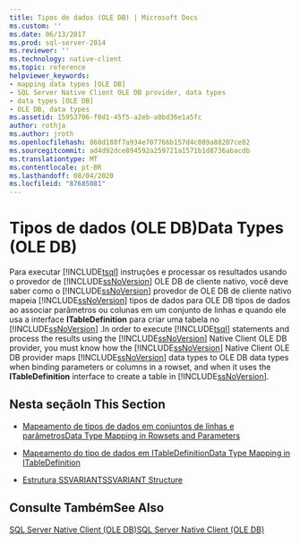 ```yaml
---
title: Tipos de dados (OLE DB) | Microsoft Docs
ms.custom: ''
ms.date: 06/13/2017
ms.prod: sql-server-2014
ms.reviewer: ''
ms.technology: native-client
ms.topic: reference
helpviewer_keywords:
- mapping data types [OLE DB]
- SQL Server Native Client OLE DB provider, data types
- data types [OLE DB]
- OLE DB, data types
ms.assetid: 15953706-f0d1-45f5-a2eb-a8bd36e1a5fc
author: rothja
ms.author: jroth
ms.openlocfilehash: 860d188f7a934e707766b157d4c089a88207ce02
ms.sourcegitcommit: ad4d92dce894592a259721a1571b1d8736abacdb
ms.translationtype: MT
ms.contentlocale: pt-BR
ms.lasthandoff: 08/04/2020
ms.locfileid: "87685081"
---
```

# <a name="data-types-ole-db"></a><span data-ttu-id="41e6d-102">Tipos de dados (OLE DB)</span><span class="sxs-lookup"><span data-stu-id="41e6d-102">Data Types (OLE DB)</span></span>
  <span data-ttu-id="41e6d-103">Para executar [!INCLUDE[tsql](../../includes/tsql-md.md)] instruções e processar os resultados usando o provedor de [!INCLUDE[ssNoVersion](../../includes/ssnoversion-md.md)] OLE DB de cliente nativo, você deve saber como o [!INCLUDE[ssNoVersion](../../includes/ssnoversion-md.md)] provedor de OLE DB de cliente nativo mapeia [!INCLUDE[ssNoVersion](../../includes/ssnoversion-md.md)] tipos de dados para OLE DB tipos de dados ao associar parâmetros ou colunas em um conjunto de linhas e quando ele usa a interface **ITableDefinition** para criar uma tabela no [!INCLUDE[ssNoVersion](../../includes/ssnoversion-md.md)] .</span><span class="sxs-lookup"><span data-stu-id="41e6d-103">In order to execute [!INCLUDE[tsql](../../includes/tsql-md.md)] statements and process the results using the [!INCLUDE[ssNoVersion](../../includes/ssnoversion-md.md)] Native Client OLE DB provider, you must know how the [!INCLUDE[ssNoVersion](../../includes/ssnoversion-md.md)] Native Client OLE DB provider maps [!INCLUDE[ssNoVersion](../../includes/ssnoversion-md.md)] data types to OLE DB data types when binding parameters or columns in a rowset, and when it uses the **ITableDefinition** interface to create a table in [!INCLUDE[ssNoVersion](../../includes/ssnoversion-md.md)].</span></span>  
  
## <a name="in-this-section"></a><span data-ttu-id="41e6d-104">Nesta seção</span><span class="sxs-lookup"><span data-stu-id="41e6d-104">In This Section</span></span>  
  
-   [<span data-ttu-id="41e6d-105">Mapeamento de tipos de dados em conjuntos de linhas e parâmetros</span><span class="sxs-lookup"><span data-stu-id="41e6d-105">Data Type Mapping in Rowsets and Parameters</span></span>](data-type-mapping-in-rowsets-and-parameters.md)  
  
-   [<span data-ttu-id="41e6d-106">Mapeamento do tipo de dados em ITableDefinition</span><span class="sxs-lookup"><span data-stu-id="41e6d-106">Data Type Mapping in ITableDefinition</span></span>](data-type-mapping-in-itabledefinition.md)  
  
-   [<span data-ttu-id="41e6d-107">Estrutura SSVARIANT</span><span class="sxs-lookup"><span data-stu-id="41e6d-107">SSVARIANT Structure</span></span>](ssvariant-structure.md)  
  
## <a name="see-also"></a><span data-ttu-id="41e6d-108">Consulte Também</span><span class="sxs-lookup"><span data-stu-id="41e6d-108">See Also</span></span>  
 [<span data-ttu-id="41e6d-109">SQL Server Native Client &#40;OLE DB&#41;</span><span class="sxs-lookup"><span data-stu-id="41e6d-109">SQL Server Native Client &#40;OLE DB&#41;</span></span>](../native-client/ole-db/sql-server-native-client-ole-db.md)  
  
  
